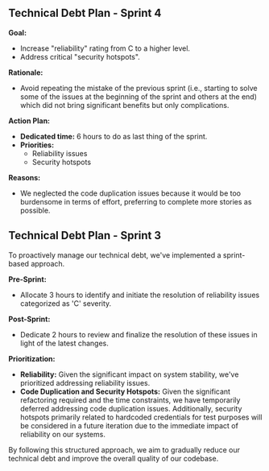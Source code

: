 ## Technical Debt Plan - Sprint 4

**Goal:**
* Increase "reliability" rating from C to a higher level.
* Address critical "security hotspots".

**Rationale:**
* Avoid repeating the mistake of the previous sprint (i.e., starting to solve some of the issues at the beginning of the sprint and others at the end) which did not bring significant benefits but only complications.

**Action Plan:**
* **Dedicated time:** 6 hours to do as last thing of the sprint.
* **Priorities:**
    * Reliability issues
    * Security hotspots

**Reasons:**
* We neglected the code duplication issues because it would be too burdensome in terms of effort, preferring to complete more stories as possible.


## Technical Debt Plan - Sprint 3

To proactively manage our technical debt, we've implemented a sprint-based approach. 

**Pre-Sprint:** 
* Allocate 3 hours to identify and initiate the resolution of reliability issues categorized as 'C' severity.

**Post-Sprint:**
* Dedicate 2 hours to review and finalize the resolution of these issues in light of the latest changes.

**Prioritization:**
* **Reliability:** Given the significant impact on system stability, we've prioritized addressing reliability issues.
* **Code Duplication and Security Hotspots:** Given the significant refactoring required and the time constraints, we have temporarily deferred addressing code duplication issues. Additionally, security hotspots primarily related to hardcoded credentials for test purposes will be considered in a future iteration due to the immediate impact of reliability on our systems.

By following this structured approach, we aim to gradually reduce our technical debt and improve the overall quality of our codebase.